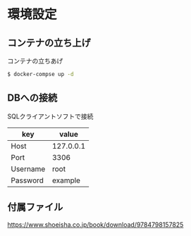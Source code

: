# 環境設定

## コンテナの立ち上げ
コンテナの立ちあげ

```sh
$ docker-compse up -d

```

## DBへの接続
SQLクライアントソフトで接続

| key | value |
| ---- | ---- |
| Host | 127.0.0.1 |
| Port | 3306 |
| Username | root |
| Password | example |

## 付属ファイル

https://www.shoeisha.co.jp/book/download/9784798157825
